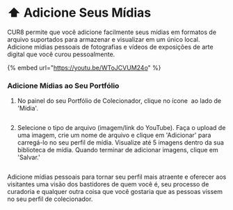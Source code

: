 # ⬆️ Adicione Seus Mídias

CUR8 permite que você adicione facilmente seus mídias em formatos de arquivo suportados para armazenar e visualizar em um único local. Adicione mídias pessoais de fotografias e vídeos de exposições de arte digital que você curou pessoalmente.

{% embed url="https://youtu.be/WToJCVUM24o" %}

### Adicione Mídias ao Seu Portfólio



1. No painel do seu Portfólio de Colecionador, clique no ícone <img src="../../.gitbook/assets/Screenshot 2024-07-09 at 14.25.39.png" alt="" data-size="line"> ao lado de 'Mídia'.

<figure><img src="../../.gitbook/assets/Screenshot 2025-03-11 at 11.08.39.png" alt=""><figcaption></figcaption></figure>

2. Selecione o tipo de arquivo (imagem/link do YouTube). Faça o upload de uma imagem, crie um nome de arquivo e clique em 'Adicionar' para carregá-lo no seu perfil de mídia. Visualize até 5 imagens dentro da sua biblioteca de mídia. Quando terminar de adicionar imagens, clique em 'Salvar.'

<figure><img src="../../.gitbook/assets/Screenshot 2025-03-11 at 11.09.34.png" alt=""><figcaption></figcaption></figure>

Adicione mídias pessoais para tornar seu perfil mais atraente e oferecer aos visitantes uma visão dos bastidores de quem você é, seu processo de curadoria e qualquer outra coisa que você gostaria que as pessoas vissem no seu perfil de colecionador.